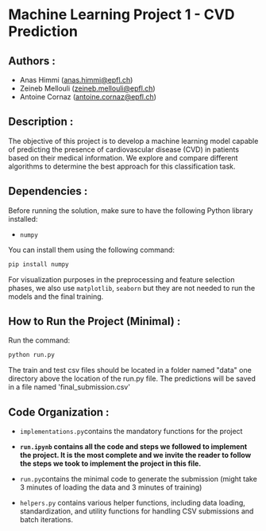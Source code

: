 # Machine Learning Project 1 - CVD Prediction

## Authors : 
- Anas Himmi (anas.himmi@epfl.ch)
- Zeineb Mellouli (zeineb.mellouli@epfl.ch)
- Antoine Cornaz (antoine.cornaz@epfl.ch)

## Description : 
The objective of this project is to develop a machine learning model capable of predicting the presence of cardiovascular disease (CVD) in patients based on their medical information. We explore and compare different algorithms to determine the best approach for this classification task.

## Dependencies :

Before running the solution, make sure to have the following Python library installed:

- `numpy`

You can install them using the following command:

```sh
pip install numpy
```
For visualization purposes in the preprocessing and feature selection phases, we also use `matplotlib`, `seaborn` but they are not needed to run the models and the final training.

## How to Run the Project (Minimal) :
Run the command: 
```sh
python run.py
```

The train and test csv files should be located in a folder named "data" one directory above the location of the run.py file. The predictions will be saved in a file named 'final_submission.csv'

## Code Organization :
- `implementations.py`contains the mandatory functions for the project

- **`run.ipynb` contains all the code and steps we followed to implement the project. It is the most complete and we invite the reader to follow the steps we took to implement the project in this file.**

- `run.py`contains the minimal code to generate the submission (might take 3 minutes of loading the data and 3 minutes of training)

- `helpers.py` contains various helper functions, including data loading, standardization, and utility functions for handling CSV submissions and batch iterations.
